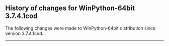 ﻿## History of changes for WinPython-64bit 3.7.4.1cod

The following changes were made to WinPython-64bit distribution since version 3.7.4.1cod.

* * *
